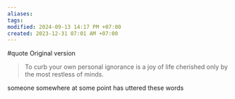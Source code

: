 ```yaml
---
aliases: 
tags: 
modified: 2024-09-13 14:17 PM +07:00
created: 2023-12-31 07:01 AM +07:00
---
```

#quote 
Original version

>To curb your own personal ignorance is a joy of life cherished only by the most restless of minds.

someone somewhere at some point has uttered these words
